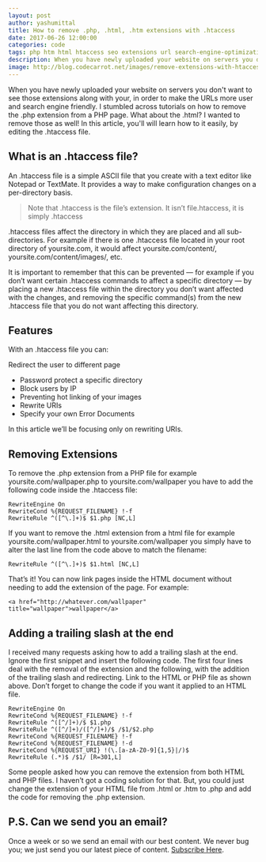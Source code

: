 ```yaml
---
layout: post
author: yashumittal
title: How to remove .php, .html, .htm extensions with .htaccess
date: 2017-06-26 12:00:00
categories: code
tags: php htm html htaccess seo extensions url search-engine-optimization
description: When you have newly uploaded your website on servers you don't want to see those extensions along with your, in order to make the URLs more user and search engine friendly.
image: http://blog.codecarrot.net/images/remove-extensions-with-htaccess.png
---
```


When you have newly uploaded your website on servers you don't want to see those extensions along with your, in order to make the URLs more user and search engine friendly. I stumbled across tutorials on how to remove the .php extension from a PHP page. What about the .html? I wanted to remove those as well! In this article, you'll will learn how to it easily, by editing the .htaccess file.

## What is an .htaccess file?

An .htaccess file is a simple ASCII file that you create with a text editor like Notepad or TextMate. It provides a way to make configuration changes on a per-directory basis.

<blockquote>
Note that .htaccess is the file’s extension. It isn’t file.htaccess, it is simply .htaccess
</blockquote>

.htaccess files affect the directory in which they are placed and all sub-directories. For example if there is one .htaccess file located in your root directory of yoursite.com, it would affect yoursite.com/content/, yoursite.com/content/images/, etc.

It is important to remember that this can be prevented — for example if you don’t want certain .htaccess commands to affect a specific directory — by placing a new .htaccess file within the directory you don’t want affected with the changes, and removing the specific command(s) from the new .htaccess file that you do not want affecting this directory.

## Features

With an .htaccess file you can:

Redirect the user to different page

* Password protect a specific directory
* Block users by IP
* Preventing hot linking of your images
* Rewrite URIs
* Specify your own Error Documents

In this article we’ll be focusing only on rewriting URIs.

## Removing Extensions

To remove the .php extension from a PHP file for example yoursite.com/wallpaper.php to yoursite.com/wallpaper you have to add the following code inside the .htaccess file:

```
RewriteEngine On
RewriteCond %{REQUEST_FILENAME} !-f
RewriteRule ^([^\.]+)$ $1.php [NC,L]
```

If you want to remove the .html extension from a html file for example yoursite.com/wallpaper.html to yoursite.com/wallpaper you simply have to alter the last line from the code above to match the filename:

`RewriteRule ^([^\.]+)$ $1.html [NC,L]`

That’s it! You can now link pages inside the HTML document without needing to add the extension of the page. For example:

`<a href="http://whatever.com/wallpaper" title="wallpaper">wallpaper</a>`

## Adding a trailing slash at the end

I received many requests asking how to add a trailing slash at the end. Ignore the first snippet and insert the following code. The first four lines deal with the removal of the extension and the following, with the addition of the trailing slash and redirecting. Link to the HTML or PHP file as shown above. Don’t forget to change the code if you want it applied to an HTML file.

```
RewriteEngine On
RewriteCond %{REQUEST_FILENAME} !-f
RewriteRule ^([^/]+)/$ $1.php
RewriteRule ^([^/]+)/([^/]+)/$ /$1/$2.php
RewriteCond %{REQUEST_FILENAME} !-f
RewriteCond %{REQUEST_FILENAME} !-d
RewriteCond %{REQUEST_URI} !(\.[a-zA-Z0-9]{1,5}|/)$
RewriteRule (.*)$ /$1/ [R=301,L]
```

Some people asked how you can remove the extension from both HTML and PHP files. I haven’t got a coding solution for that. But, you could just change the extension of your HTML file from .html or .htm to .php and add the code for removing the .php extension.

## P.S. Can we send you an email?

Once a week or so we send an email with our best content. We never bug you; we just send you our latest piece of content. [Subscribe Here](#subscribe).

